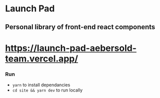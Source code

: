 # Launch Pad
## Personal library of front-end react components

# https://launch-pad-aebersold-team.vercel.app/

### Run
- `yarn` to install dependancies
- `cd site && yarn dev` to run locally
